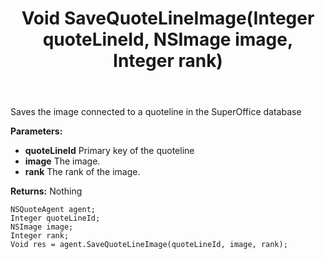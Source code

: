 ﻿---
uid: crmscript_ref_NSQuoteAgent_SaveQuoteLineImage
title: Void SaveQuoteLineImage(Integer quoteLineId, NSImage image, Integer rank)
intellisense: NSQuoteAgent.SaveQuoteLineImage
keywords: NSQuoteAgent, SaveQuoteLineImage
so.topic: reference
---

Saves the image connected to a quoteline in the SuperOffice database

**Parameters:**
 - **quoteLineId** Primary key of the quoteline
 - **image** The image.
 - **rank** The rank of the image.

**Returns:** Nothing

```crmscript
NSQuoteAgent agent;
Integer quoteLineId;
NSImage image;
Integer rank;
Void res = agent.SaveQuoteLineImage(quoteLineId, image, rank);
```

